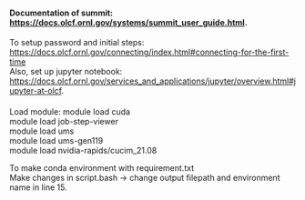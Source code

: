 
#### Documentation of summit: <br>https://docs.olcf.ornl.gov/systems/summit_user_guide.html. <br>
To setup password and initial steps: <br>
https://docs.olcf.ornl.gov/connecting/index.html#connecting-for-the-first-time <br>
Also, set up jupyter notebook: <br>https://docs.olcf.ornl.gov/services_and_applications/jupyter/overview.html#jupyter-at-olcf. <br>

#### 
Load module:
module load cuda <br>
module load job-step-viewer <br>
module load ums <br>
module load ums-gen119 <br>
module load nvidia-rapids/cucim_21.08 <br>

To make conda environment with requirement.txt <br>
Make changes in script.bash -> change output filepath and environment name in line 15.
